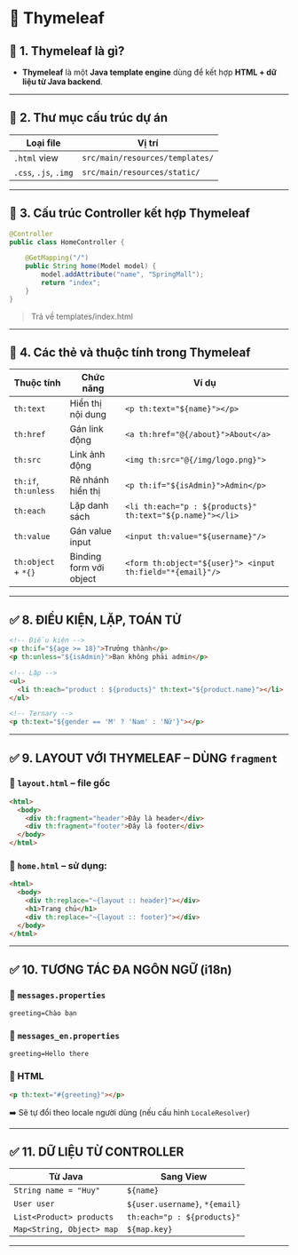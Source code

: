# 🌱 Thymeleaf

## 🥘 1. Thymeleaf là gì?

- **Thymeleaf** là một **Java template engine** dùng để kết hợp **HTML + dữ liệu từ Java backend**.

---

## 🍜 2. Thư mục cấu trúc dự án

| Loại file             | Vị trí                          |
| --------------------- | ------------------------------- |
| `.html` view          | `src/main/resources/templates/` |
| `.css`, `.js`, `.img` | `src/main/resources/static/`    |

---

## 🌮 3. Cấu trúc Controller kết hợp Thymeleaf

```java
@Controller
public class HomeController {

    @GetMapping("/")
    public String home(Model model) {
        model.addAttribute("name", "SpringMall");
        return "index";
    }
}
```

> Trả về templates/index.html

---

## 🍙 4. Các thẻ và thuộc tính trong Thymeleaf

| Thuộc tính           | Chức năng               | Ví dụ                                                     |
| -------------------- | ----------------------- | --------------------------------------------------------- |
| `th:text`            | Hiển thị nội dung       | `<p th:text="${name}"></p>`                               |
| `th:href`            | Gán link động           | `<a th:href="@{/about}">About</a>`                        |
| `th:src`             | Link ảnh động           | `<img th:src="@{/img/logo.png}">`                         |
| `th:if`, `th:unless` | Rẽ nhánh hiển thị       | `<p th:if="${isAdmin}">Admin</p>`                         |
| `th:each`            | Lặp danh sách           | `<li th:each="p : ${products}" th:text="${p.name}"></li>` |
| `th:value`           | Gán value input         | `<input th:value="${username}"/>`                         |
| `th:object` + `*{}`  | Binding form với object | `<form th:object="${user}"> <input th:field="*{email}"/>` |

---

## ✅ 8. ĐIỀU KIỆN, LẶP, TOÁN TỬ

```html
<!-- Điều kiện -->
<p th:if="${age >= 18}">Trưởng thành</p>
<p th:unless="${isAdmin}">Bạn không phải admin</p>

<!-- Lặp -->
<ul>
  <li th:each="product : ${products}" th:text="${product.name}"></li>
</ul>

<!-- Ternary -->
<p th:text="${gender == 'M' ? 'Nam' : 'Nữ'}"></p>
```

---

## ✅ 9. LAYOUT VỚI THYMELEAF – DÙNG `fragment`

### 📁 `layout.html` – file gốc

```html
<html>
  <body>
    <div th:fragment="header">Đây là header</div>
    <div th:fragment="footer">Đây là footer</div>
  </body>
</html>
```

### 📄 `home.html` – sử dụng:

```html
<html>
  <body>
    <div th:replace="~{layout :: header}"></div>
    <h1>Trang chủ</h1>
    <div th:replace="~{layout :: footer}"></div>
  </body>
</html>
```

---

## ✅ 10. TƯƠNG TÁC ĐA NGÔN NGỮ (i18n)

### 📁 `messages.properties`

```properties
greeting=Chào bạn
```

### 📁 `messages_en.properties`

```properties
greeting=Hello there
```

### 📄 HTML

```html
<p th:text="#{greeting}"></p>
```

➡️ Sẽ tự đổi theo locale người dùng (nếu cấu hình `LocaleResolver`)

---

## ✅ 11. DỮ LIỆU TỪ CONTROLLER

| Từ Java                   | Sang View                      |
| ------------------------- | ------------------------------ |
| `String name = "Huy"`     | `${name}`                      |
| `User user`               | `${user.username}`, `*{email}` |
| `List<Product> products`  | `th:each="p : ${products}"`    |
| `Map<String, Object> map` | `${map.key}`                   |

---

